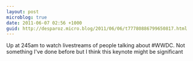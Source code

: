```yaml
---
layout: post
microblog: true
date: 2011-06-07 02:56 +1000
guid: http://desparoz.micro.blog/2011/06/06/t77780886799650817.html
---
```

Up at 245am to watch livestreams of people talking about #WWDC. Not something I've done before but I think this keynote might be significant

